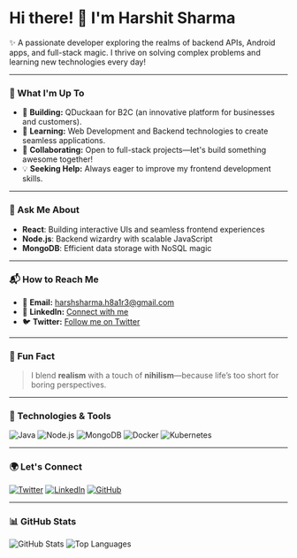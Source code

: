 # Hi there! 👋 I'm **Harshit Sharma**

✨ A passionate developer exploring the realms of backend APIs, Android apps, and full-stack magic. I thrive on solving complex problems and learning new technologies every day!

---

### 🚀 What I'm Up To
- 🌟 **Building:** QDuckaan for B2C (an innovative platform for businesses and customers).
- 🌱 **Learning:** Web Development and Backend technologies to create seamless applications.
- 👥 **Collaborating:** Open to full-stack projects—let's build something awesome together!
- 💡 **Seeking Help:** Always eager to improve my frontend development skills.

---

### 💬 Ask Me About
- **React**: Building interactive UIs and seamless frontend experiences
- **Node.js**: Backend wizardry with scalable JavaScript
- **MongoDB**: Efficient data storage with NoSQL magic

---

### 📬 How to Reach Me
- 📧 **Email:** [ harshsharma.h8a1r3@gmail.com ](mailto:harshsharma.h8a1r3@gmail.com )
- 💼 **LinkedIn:** [Connect with me](https://www.linkedin.com/in/harshit-sharma-fullstack-devfin/)
- 🐦 **Twitter:** [Follow me on Twitter](https://x.com/Harshit05150861)

---

### 🌈 Fun Fact
> I blend **realism** with a touch of **nihilism**—because life’s too short for boring perspectives.

---

### 🔧 Technologies & Tools

![Java](https://img.shields.io/badge/Java-%23ED8B00.svg?style=for-the-badge&logo=java&logoColor=white)
![Node.js](https://img.shields.io/badge/Node.js-%23339933.svg?style=for-the-badge&logo=node-dot-js&logoColor=white)
![MongoDB](https://img.shields.io/badge/MongoDB-%2347A248.svg?style=for-the-badge&logo=mongodb&logoColor=white)
![Docker](https://img.shields.io/badge/Docker-%230db7ed.svg?style=for-the-badge&logo=docker&logoColor=white)
![Kubernetes](https://img.shields.io/badge/Kubernetes-%23326ce5.svg?style=for-the-badge&logo=kubernetes&logoColor=white)

---

### 🌍 Let's Connect

[![Twitter](https://img.shields.io/badge/Twitter-%231DA1F2.svg?style=for-the-badge&logo=twitter&logoColor=white)](https://x.com/Harshit05150861)
[![LinkedIn](https://img.shields.io/badge/LinkedIn-%230077B5.svg?style=for-the-badge&logo=linkedin&logoColor=white)](https://www.linkedin.com/in/harshit-sharma-fullstack-devfin/)
[![GitHub](https://img.shields.io/badge/GitHub-%23181717.svg?style=for-the-badge&logo=github&logoColor=white)](https://github.com/devfinHarshit)

---

### 📊 GitHub Stats

![GitHub Stats](https://github-readme-stats.vercel.app/api?username=HarshitSharma-h8&show_icons=true&theme=radical)
![Top Languages](https://github-readme-stats.vercel.app/api/top-langs/?username=HarshitSharma-h8&layout=compact&theme=radical)
